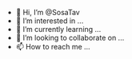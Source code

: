 - 👋 Hi, I’m @SosaTav
- 👀 I’m interested in ...
- 🌱 I’m currently learning ...
- 💞️ I’m looking to collaborate on ...
- 📫 How to reach me ...

<!---
SosaTav/SosaTav is a ✨ special ✨ repository because its `README.md` (this file) appears on your GitHub profile.
You can click the Preview link to take a look at your changes.
--->
